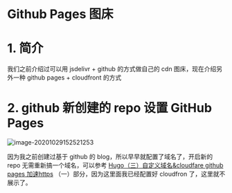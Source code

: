 # Github Pages 图床


<!--more-->



# 1. 简介

我们之前介绍过可以用 jsdelivr + github 的方式做自己的 cdn 图床，现在介绍另外一种 github pages + cloudfront 的方式



# 2. github 新创建的 repo 设置 GitHub Pages

![image-20201029152521253](https://cdn.jsdelivr.net/gh/ZhaoUncle/image@main/blog/image-20201029152521253.png)

因为我之前创建过基于 github 的 blog，所以早早就配置了域名了，开启新的 repo 无需重新搞一个域名，可以参考 [Hugo（三）自定义域名&cloudfare github pages 加速https](./hugo_03.md) （一）部分，因为这里面我已经配置好 cloudfron 了，这里就不展示了。


